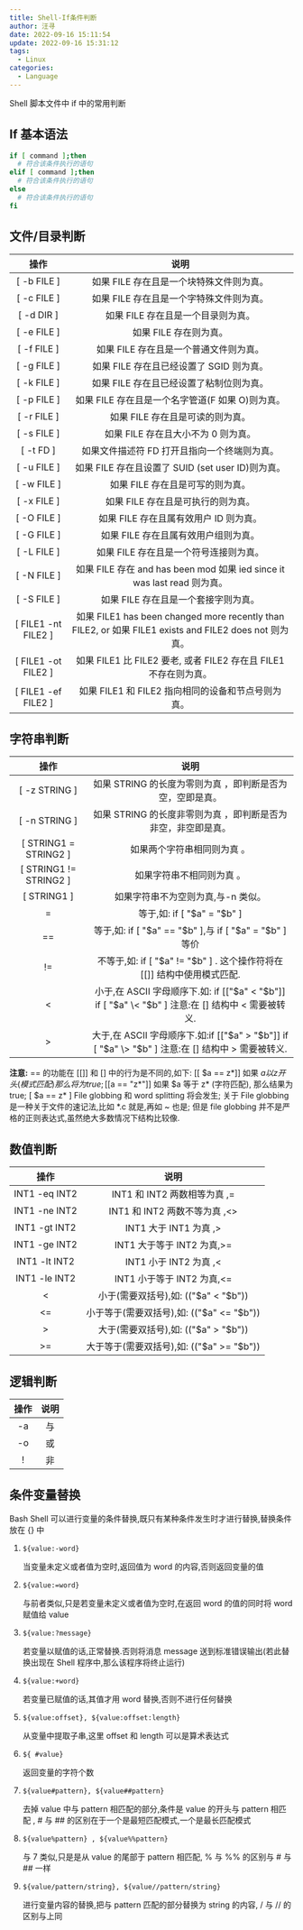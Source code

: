 ```yaml
---
title: Shell-If条件判断
author: 汪寻
date: 2022-09-16 15:11:54
update: 2022-09-16 15:31:12
tags:
  - Linux
categories:
  - Language
---
```


Shell 脚本文件中 if 中的常用判断

<!-- more -->

## If 基本语法

```bash
if [ command ];then
  # 符合该条件执行的语句
elif [ command ];then
  # 符合该条件执行的语句
else
  # 符合该条件执行的语句
fi
```

## 文件/目录判断

|        操作         |                                                  说明                                                  |
| :-----------------: | :----------------------------------------------------------------------------------------------------: |
|     [ -b FILE ]     |                                如果 FILE 存在且是一个块特殊文件则为真。                                |
|     [ -c FILE ]     |                                如果 FILE 存在且是一个字特殊文件则为真。                                |
|     [ -d DIR ]      |                                   如果 FILE 存在且是一个目录则为真。                                   |
|     [ -e FILE ]     |                                         如果 FILE 存在则为真。                                         |
|     [ -f FILE ]     |                                 如果 FILE 存在且是一个普通文件则为真。                                 |
|     [ -g FILE ]     |                                如果 FILE 存在且已经设置了 SGID 则为真。                                |
|     [ -k FILE ]     |                                如果 FILE 存在且已经设置了粘制位则为真。                                |
|     [ -p FILE ]     |                            如果 FILE 存在且是一个名字管道(F 如果 O)则为真。                            |
|     [ -r FILE ]     |                                    如果 FILE 存在且是可读的则为真。                                    |
|     [ -s FILE ]     |                                  如果 FILE 存在且大小不为 0 则为真。                                   |
|      [ -t FD ]      |                              如果文件描述符 FD 打开且指向一个终端则为真。                              |
|     [ -u FILE ]     |                           如果 FILE 存在且设置了 SUID (set user ID)则为真。                            |
|     [ -w FILE ]     |                                    如果 FILE 存在且是可写的则为真。                                    |
|     [ -x FILE ]     |                                   如果 FILE 存在且是可执行的则为真。                                   |
|     [ -O FILE ]     |                                 如果 FILE 存在且属有效用户 ID 则为真。                                 |
|     [ -G FILE ]     |                                  如果 FILE 存在且属有效用户组则为真。                                  |
|     [ -L FILE ]     |                                 如果 FILE 存在且是一个符号连接则为真。                                 |
|     [ -N FILE ]     |                如果 FILE 存在 and has been mod 如果 ied since it was last read 则为真。                |
|     [ -S FILE ]     |                                  如果 FILE 存在且是一个套接字则为真。                                  |
| [ FILE1 -nt FILE2 ] | 如果 FILE1 has been changed more recently than FILE2, or 如果 FILE1 exists and FILE2 does not 则为真。 |
| [ FILE1 -ot FILE2 ] |                    如果 FILE1 比 FILE2 要老, 或者 FILE2 存在且 FILE1 不存在则为真。                    |
| [ FILE1 -ef FILE2 ] |                           如果 FILE1 和 FILE2 指向相同的设备和节点号则为真。                           |

## 字符串判断

|          操作          |                                                说明                                                 |
| :--------------------: | :-------------------------------------------------------------------------------------------------: |
|     [ -z STRING ]      |                      如果 STRING 的长度为零则为真 ，即判断是否为空，空即是真。                      |
|     [ -n STRING ]      |                    如果 STRING 的长度非零则为真 ，即判断是否为非空，非空即是真。                    |
| [ STRING1 = STRING2 ]  |                                     如果两个字符串相同则为真 。                                     |
| [ STRING1 != STRING2 ] |                                      如果字符串不相同则为真 。                                      |
|      [ STRING1 ]       |                                 如果字符串不为空则为真,与-n 类似。                                  |
|           =            |                                     等于,如: if [ "$a" = "$b" ]                                     |
|           ==           |                       等于,如: if [ "$a" == "$b" ],与 if [ "$a" = "$b" ]等价                        |
|           !=           |              不等于,如: if [ "$a" != "$b" ] . 这个操作符将在 [[]] 结构中使用模式匹配.               |
|           <            | 小于,在 ASCII 字母顺序下.如: if [["$a" < "$b"]] if [ "$a" \< "$b" ] 注意:在 [] 结构中 < 需要被转义. |
|           >            | 大于,在 ASCII 字母顺序下.如:if [["$a" > "$b"]] if [ "$a" \> "$b" ] 注意:在 [] 结构中 > 需要被转义.  |

**注意:** == 的功能在 [[]] 和 [] 中的行为是不同的,如下: [[ $a == z*]] 如果 $a 以 z 开头(模式匹配)那么将为 true; [[$a == "z*"]] 如果 $a 等于 z* (字符匹配), 那么结果为 true; [ $a == z* ] File globbing 和 word splitting 将会发生; 关于 File globbing 是一种关于文件的速记法,比如 \*.c 就是,再如 ~ 也是; 但是 file globbing 并不是严格的正则表达式,虽然绝大多数情况下结构比较像.

## 数值判断

|     操作      |                   说明                    |
| :-----------: | :---------------------------------------: |
| INT1 -eq INT2 |       INT1 和 INT2 两数相等为真 ,=        |
| INT1 -ne INT2 |       INT1 和 INT2 两数不等为真 ,<>       |
| INT1 -gt INT2 |          INT1 大于 INT1 为真 ,>           |
| INT1 -ge INT2 |        INT1 大于等于 INT2 为真,>=         |
| INT1 -lt INT2 |          INT1 小于 INT2 为真 ,<           |
| INT1 -le INT2 |        INT1 小于等于 INT2 为真,<=         |
|       <       |   小于(需要双括号),如: (("$a" < "$b"))    |
|      <=       | 小于等于(需要双括号),如: (("$a" <= "$b")) |
|       >       |   大于(需要双括号),如: (("$a" > "$b"))    |
|      >=       | 大于等于(需要双括号),如: (("$a" >= "$b")) |

## 逻辑判断

| 操作 | 说明 |
| :--: | :--: |
|  -a  |  与  |
|  -o  |  或  |
|  !   |  非  |

## 条件变量替换

Bash Shell 可以进行变量的条件替换,既只有某种条件发生时才进行替换,替换条件放在 {} 中

1. `${value:-word}`

   当变量未定义或者值为空时,返回值为 word 的内容,否则返回变量的值

2. `${value:=word}`

   与前者类似,只是若变量未定义或者值为空时,在返回 word 的值的同时将 word 赋值给 value

3. `${value:?message}`

   若变量以赋值的话,正常替换.否则将消息 message 送到标准错误输出(若此替换出现在 Shell 程序中,那么该程序将终止运行)

4. `${value:+word}`

   若变量已赋值的话,其值才用 word 替换,否则不进行任何替换

5. `${value:offset}, ${value:offset:length}`

   从变量中提取子串,这里 offset 和 length 可以是算术表达式

6. `${ #value}`

   返回变量的字符个数

7. `${value#pattern}, ${value##pattern}`

   去掉 value 中与 pattern 相匹配的部分,条件是 value 的开头与 pattern 相匹配 , # 与 ## 的区别在于一个是最短匹配模式,一个是最长匹配模式

8. `${value%pattern} , ${value%%pattern}`

   与 7 类似,只是是从 value 的尾部于 pattern 相匹配, % 与 %% 的区别与 # 与 ## 一样

9. `${value/pattern/string}, ${value//pattern/string}`

   进行变量内容的替换,把与 pattern 匹配的部分替换为 string 的内容, / 与 // 的区别与上同
